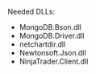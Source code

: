 Needed DLLs:
- MongoDB.Bson.dll
- MongoDB.Driver.dll
- netchartdir.dll
- Newtonsoft.Json.dll
- NinjaTrader.Client.dll
